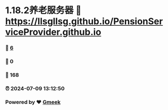 # 1.18.2养老服务器 :link: https://llsgllsg.github.io/PensionServiceProvider.github.io 
### :page_facing_up: [6](https://llsgllsg.github.io/PensionServiceProvider.github.io/tag.html) 
### :speech_balloon: 0 
### :hibiscus: 168 
### :alarm_clock: 2024-07-09 13:12:50 
### Powered by :heart: [Gmeek](https://github.com/Meekdai/Gmeek)
